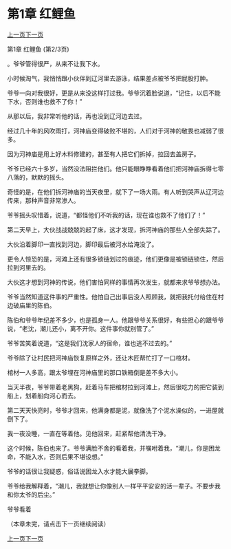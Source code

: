 <h1>第1章   红鲤鱼</h1>
            <div><a href="./0_%E7%AC%AC1%E7%AB%A0_%E7%BA%A2%E9%B2%A4%E9%B1%BC.md">上一页</a><a href="./2_%E7%AC%AC1%E7%AB%A0_%E7%BA%A2%E9%B2%A4%E9%B1%BC.md">下一页</a></div>
            <div><p>第1章   红鲤鱼 (第2/3页)</p><p>。爷爷管得很严，从来不让我下水。</p><p>小时候淘气，我悄悄跟小伙伴到辽河里去游泳，结果差点被爷爷把屁股打肿。</p><p>爷爷一向对我很好，更是从来没这样打过我。爷爷沉着脸说道，“记住，以后不能下水，否则谁也救不了你！”</p><p>从那以后，我非常听他的话，再也没到辽河边去过。</p><p>经过几十年的风吹雨打，河神庙变得破败不堪的，人们对于河神的敬畏也减弱了很多。</p><p>因为河神庙是用上好木料修建的，甚至有人把它们拆掉，拉回去盖房子。</p><p>爷爷已经六十多岁，当然没法阻拦他们。他只能眼睁睁看着他们把河神庙拆得七零八落的，默默的摇头。</p><p>奇怪的是，在他们拆河神庙的当天夜里，就下了一场大雨。有人听到哭声从辽河边传来，那种声音非常渗人。</p><p>爷爷摇头叹惜着，说道，“都怪他们不听我的话，现在谁也救不了他们了！”</p><p>第二天早上，大伙战战兢兢的起了床，这才发现，拆河神庙的那些人全部失踪了。</p><p>大伙沿着脚印一直找到河边，脚印最后被河水给淹没了。</p><p>更令人惊恐的是，河滩上还有很多锁链划过的痕迹，他们更像是被锁链锁住，然后拉到河里去的。</p><p>大伙这才想到河神的传说，他们害怕同样的事情再次发生，就都来求爷爷想办法。</p><p>爷爷当然知道这件事的严重性。他怕自己出事后没人照顾我，就把我托付给住在村边破庙里的陈伯。</p><p>陈伯和爷爷年纪差不多少，也是孤身一人。他跟爷爷关系很好，有些担心的跟爷爷说，“老沈，潮儿还小，离不开你。这件事你就别管了。”</p><p>爷爷苦笑着说道，“这是我们沈家人的宿命，谁也逃不过去的。”</p><p>爷爷除了让村民把河神庙恢复原样之外，还让木匠帮忙打了一口棺材。</p><p>棺材一人多高，跟太爷埋在河神庙里的那口铁箱倒是差不多大小。</p><p>当天半夜，爷爷带着老黑狗，赶着马车把棺材拉到河滩上，然后很吃力的把它装到船上，划着船向河心而去。</p><p>第二天天快亮时，爷爷才回来，他满身都是泥，就像洗了个泥水澡似的，一进屋就倒下了。</p><p>我一夜没睡，一直在等着他。见他回来，赶紧帮他清洗干净。</p><p>这个时候，陈伯也来了。爷爷满脸不舍的看着我，并嘱咐着我，“潮儿，你是困龙命，不能入水，否则后果不堪设想。”</p><p>爷爷的话很让我疑惑，俗话说困龙入水才能大展拳脚。</p><p>爷爷给我解释着，“潮儿，我就想让你像别人一样平平安安的活一辈子。不要步我和你太爷的后尘。”</p><p>爷爷看着</p><p>（本章未完，请点击下一页继续阅读）</p></div>
            <div><a href="./0_%E7%AC%AC1%E7%AB%A0_%E7%BA%A2%E9%B2%A4%E9%B1%BC.md">上一页</a><a href="./2_%E7%AC%AC1%E7%AB%A0_%E7%BA%A2%E9%B2%A4%E9%B1%BC.md">下一页</a></div>